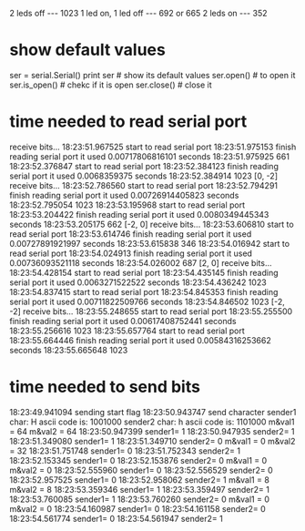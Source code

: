 
2 leds off --- 1023
1 led on, 1 led off --- 692 or 665
2 leds on --- 352

# show default values
ser = serial.Serial()
print ser # show its default values
ser.open() # to open it
ser.is_open() # chekc if it is open
ser.close() # close it


# time needed to read serial port
receive bits...
18:23:51.967525 start to read serial port
18:23:51.975153 finish reading serial port
it used  0.00717806816101 seconds
18:23:51.975925 661
18:23:52.376847 start to read serial port
18:23:52.384123 finish reading serial port
it used  0.0068359375 seconds
18:23:52.384914 1023
[0, -2]
receive bits...
18:23:52.786560 start to read serial port
18:23:52.794291 finish reading serial port
it used  0.00726914405823 seconds
18:23:52.795054 1023
18:23:53.195968 start to read serial port
18:23:53.204422 finish reading serial port
it used  0.0080349445343 seconds
18:23:53.205175 662
[-2, 0]
receive bits...
18:23:53.606810 start to read serial port
18:23:53.614746 finish reading serial port
it used  0.00727891921997 seconds
18:23:53.615838 346
18:23:54.016942 start to read serial port
18:23:54.024913 finish reading serial port
it used  0.00736093521118 seconds
18:23:54.026002 687
[2, 0]
receive bits...
18:23:54.428154 start to read serial port
18:23:54.435145 finish reading serial port
it used  0.0063271522522 seconds
18:23:54.436242 1023
18:23:54.837415 start to read serial port
18:23:54.845353 finish reading serial port
it used  0.00711822509766 seconds
18:23:54.846502 1023
[-2, -2]
receive bits...
18:23:55.248655 start to read serial port
18:23:55.255500 finish reading serial port
it used  0.00617408752441 seconds
18:23:55.256616 1023
18:23:55.657764 start to read serial port
18:23:55.664446 finish reading serial port
it used  0.00584316253662 seconds
18:23:55.665648 1023

# time needed to send bits
18:23:49.941094 sending start flag
18:23:50.943747 send character
sender1 char:  H
ascii code is:  1001000
sender2 char:  h
ascii code is:  1101000
m&val1 =  64
m&val2 =  64
18:23:50.947399 sender1= 1
18:23:50.947935 sender2= 1
18:23:51.349080 sender1= 1
18:23:51.349710 sender2= 0
m&val1 =  0
m&val2 =  32
18:23:51.751748 sender1= 0
18:23:51.752343 sender2= 1
18:23:52.153345 sender1= 0
18:23:52.153876 sender2= 0
m&val1 =  0
m&val2 =  0
18:23:52.555960 sender1= 0
18:23:52.556529 sender2= 0
18:23:52.957525 sender1= 0
18:23:52.958062 sender2= 1
m&val1 =  8
m&val2 =  8
18:23:53.359346 sender1= 1
18:23:53.359497 sender2= 1
18:23:53.760085 sender1= 1
18:23:53.760260 sender2= 0
m&val1 =  0
m&val2 =  0
18:23:54.160987 sender1= 0
18:23:54.161158 sender2= 0
18:23:54.561774 sender1= 0
18:23:54.561947 sender2= 1
